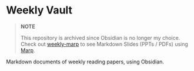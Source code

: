 # Weekly Vault

> **NOTE**
>
> This repository is archived since Obsidian is no longer my choice. Check out [weekly-marp](https://github.com/cylixlee/weekly-marp) to see Markdown Slides (PPTs / PDFs) using [Marp](https://marp.app).

Markdown documents of weekly reading papers, using Obsidian.
